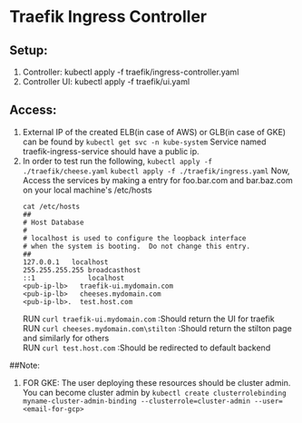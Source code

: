 # Traefik Ingress Controller

## Setup:

1. Controller: kubectl apply -f traefik/ingress-controller.yaml
2. Controller UI: kubectl apply -f traefik/ui.yaml

## Access:

1. External IP of the created ELB(in case of AWS) or GLB(in case of GKE) can be found by `kubectl get svc -n kube-system`  Service named traefik-ingress-service should have a public ip.
2. In order to test run the following,
	`kubectl apply -f ./traefik/cheese.yaml`
	`kubectl apply -f ./traefik/ingress.yaml` 
	Now, Access the services by making a entry for foo.bar.com and bar.baz.com on your local machine's /etc/hosts
	```
	cat /etc/hosts
	##
    # Host Database
    #
    # localhost is used to configure the loopback interface
    # when the system is booting.  Do not change this entry.
    ##
    127.0.0.1	localhost
    255.255.255.255	broadcasthost
    ::1             localhost
    <pub-ip-lb>   traefik-ui.mydomain.com
    <pub-ip-lb>   cheeses.mydomain.com
    <pub-ip-lb>.  test.host.com
	```
	RUN `curl traefik-ui.mydomain.com` :Should return the UI for traefik\
	RUN `curl cheeses.mydomain.com\stilton` :Should return the stilton page and similarly for others\
    RUN `curl test.host.com`   :Should be redirected to default backend 

##Note:

1. FOR GKE: The user deploying these resources should be cluster admin. You can become cluster admin by `kubectl create clusterrolebinding myname-cluster-admin-binding --clusterrole=cluster-admin --user=<email-for-gcp>`

